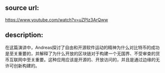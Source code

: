 ## source url:

https://www.youtube.com/watch?v=uZPIz3ArQww

## description:

在这篇演讲中，Andreas探讨了自由和开源软件运动的精神为什么对比特币的成功是至关重要的，并解释了为什么开放的区块链对于构建一个无国界、不受审查的货币互联网中至关重要。这种应用应该是开源的、开放访问的，并且是通过边缘的无许可创新构建的。
